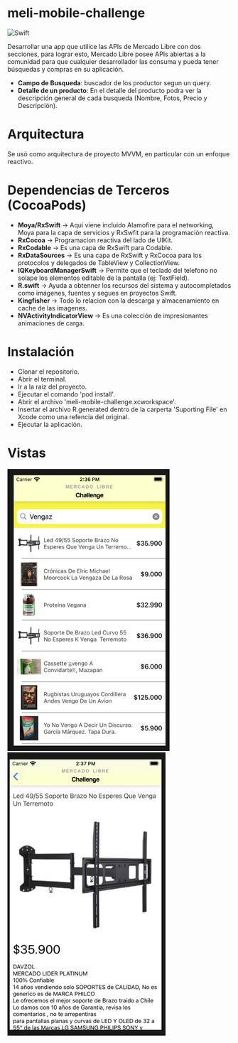 # meli-mobile-challenge

![Swift](https://img.shields.io/badge/Swift-5.0-orange.svg)

Desarrollar una app que utilice las APIs de Mercado Libre con dos secciones, para lograr esto, Mercado Libre posee APIs abiertas a la comunidad para que cualquier desarrollador las consuma y pueda tener búsquedas y compras en su aplicación.

- **Campo de Busqueda**: buscador de los productor segun un query.
- **Detalle de un producto**: En el detalle del producto podra ver la descripción general de cada busqueda (Nombre, Fotos, Precio y Descripción).

# Arquitectura
Se usó como arquitectura de proyecto MVVM, en particular con un enfoque reactivo.

# Dependencias de Terceros (CocoaPods)

- **Moya/RxSwift** -> Aqui viene incluido Alamofire para el networking, Moya para la capa de servicios y RxSwfit para la programación reactiva.
- **RxCocoa** -> Programacion reactiva del lado de UIKit.
- **RxCodable** -> Es una capa de RxSwift para Codable.
- **RxDataSources** -> Es una capa de RxSwift y RxCocoa para los protocolos y delegados de TableView y CollectionView.
- **IQKeyboardManagerSwift** -> Permite que el teclado del telefono no solape los elementos editable de la pantalla (ej: TextField).
- **R.swift** -> Ayuda a obtenner los recursos del sistema y autocompletados como imágenes, fuentes y segues en proyectos Swift.
- **Kingfisher** -> Todo lo relacion con la descarga y almacenamiento en cache de las imagenes.
- **NVActivityIndicatorView** -> Es una colección de impresionantes animaciones de carga.

# Instalación
- Clonar el repositorio.
- Abrir el terminal.
- Ir a la raiz del proyecto.
- Ejecutar el comando 'pod install'.
- Abrir el archivo 'meli-mobile-challenge.xcworkspace'.
- Insertar el archivo R.generated dentro de la carperta 'Suporting File' en Xcode como una refencia del original.
- Ejecutar la aplicación.

# Vistas
![Screen_1](https://github.com/venganza147/meli-mobile-challenge/blob/main/meli-mobile-challenge/img/Screen_1.png)
![Screen_2](https://github.com/venganza147/meli-mobile-challenge/blob/main/meli-mobile-challenge/img/Screen_2.png)

